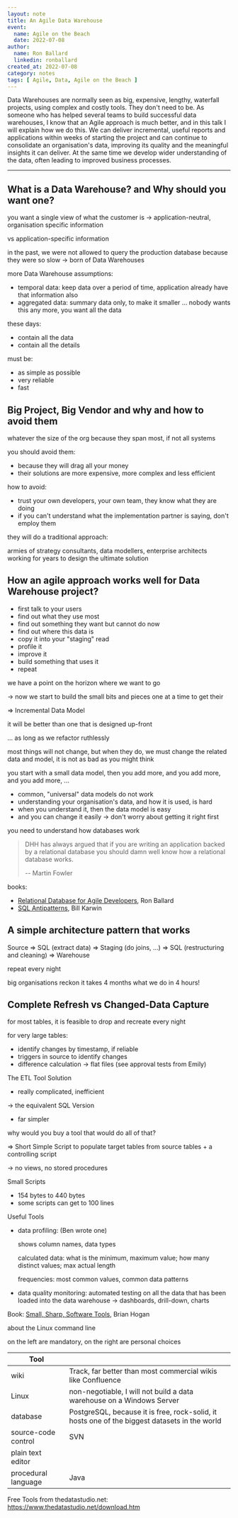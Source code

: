 ```yaml
---
layout: note
title: An Agile Data Warehouse
event:
  name: Agile on the Beach
  date: 2022-07-08
author:
  name: Ron Ballard
  linkedin: ronballard
created_at: 2022-07-08
category: notes
tags: [ Agile, Data, Agile on the Beach ]
---
```


Data Warehouses are normally seen as big, expensive, lengthy, waterfall projects, using complex and costly tools.  They don't need to be.  As someone who has helped several teams to build successful data warehouses, I know that an Agile approach is much better, and in this talk I will explain how we do this.  We can deliver incremental, useful reports and applications within weeks of starting the project and can continue to consolidate an organisation's data, improving its quality and the meaningful insights it can deliver.  At the same time we develop wider understanding of the data, often leading to improved business processes.

---

## What is a Data Warehouse? and Why should you want one?

you want a single view of what the customer is
-> application-neutral, organisation specific information

vs application-specific information

in the past, we were not allowed to query the production database because they were so slow -> born of Data Warehouses

more Data Warehouse assumptions:

- temporal data: keep data over a period of time, application already have that information also
- aggregated data: summary data only, to make it smaller ... nobody wants this any more, you want all the data

these days:

- contain all the data
- contain all the details

must be:

- as simple as possible
- very reliable
- fast

## Big Project, Big Vendor and why and how to avoid them

whatever the size of the org because they span most, if not all systems

you should avoid them:

- because they will drag all your money
- their solutions are more expensive, more complex and less efficient

how to avoid:

- trust your own developers, your own team, they know what they are doing
- if you can't understand what the implementation partner is saying, don't employ them

they will do a traditional approach:

armies of strategy consultants, data modellers, enterprise architects working for years to design the ultimate solution

## How an agile approach works well for Data Warehouse project?

- first talk to your users
- find out what they use most
- find out something they want but cannot do now
- find out where this data is
- copy it into your "staging" read
- profile it
- improve it
- build something that uses it
- repeat

we have a point on the horizon where we want to go

-> now we start to build the small bits and pieces one at a time to get their

=> Incremental Data Model

it will be better than one that is designed up-front

... as long as we refactor ruthlessly

most things will not change, but when they do, we must change the related data and model, it is not as bad as you might think

you start with a small data model, then you add more, and you add more, and you add more, ...

- common, "universal" data models do not work
- understanding your organisation's data, and how it is used, is hard
- when you understand it, then the data model is easy
- and you can change it easily -> don't worry about getting it right first

you need to understand how databases work

> DHH has always argued that if you are writing an application backed by a relational database you should damn well know how a relational database works.
>
> -- Martin Fowler

books:

- [Relational Database for Agile Developers](https://www.goodreads.com/book/show/39794811-relational-databases-for-agile-developers), Ron Ballard
- [SQL Antipatterns](https://www.goodreads.com/book/show/7959038-sql-antipatterns), Bill Karwin

## A simple architecture pattern that works

Source => SQL (extract data) => Staging (do joins, ...) => SQL (restructuring and cleaning) => Warehouse

repeat every night

big organisations reckon it takes 4 months what we do in 4 hours!

## Complete Refresh vs Changed-Data Capture

for most tables, it is feasible to drop and recreate every night

for very large tables:

- identify changes by timestamp, if reliable
- triggers in source to identify changes
- difference calculation -> flat files (see approval tests from Emily)

The ETL Tool Solution

- really complicated, inefficient

-> the equivalent SQL Version

- far simpler

why would you buy a tool that would do all of that?

=> Short Simple Script to populate target tables from source tables + a controlling script

-> no views, no stored procedures

Small Scripts

- 154 bytes to 440 bytes
- some scripts can get to 100 lines

Useful Tools

- data profiling: (Ben wrote one)
  
  shows column names, data types
  
  calculated data: what is the minimum, maximum value; how many distinct values; max actual length
  
  frequencies: most common values, common data patterns

- data quality monitoring: automated testing on all the data that has been loaded into the data warehouse -> dashboards, drill-down, charts

Book: [Small, Sharp, Software Tools](https://www.goodreads.com/book/show/43411783-small-sharp-software-tools), Brian Hogan

about the Linux command line

on the left are mandatory, on the right are personal choices

| Tool |      |
|------|------|
| wiki | Track, far better than most commercial wikis like Confluence |
| Linux |  non-negotiable, I will not build a data warehouse on a Windows Server |
| database | PostgreSQL, because it is free, rock-solid, it hosts one of the biggest datasets in the world |
| source-code control | SVN |
| plain text editor | |
| procedural language | Java |

Free Tools from thedatastudio.net:
<https://www.thedatastudio.net/download.htm>

